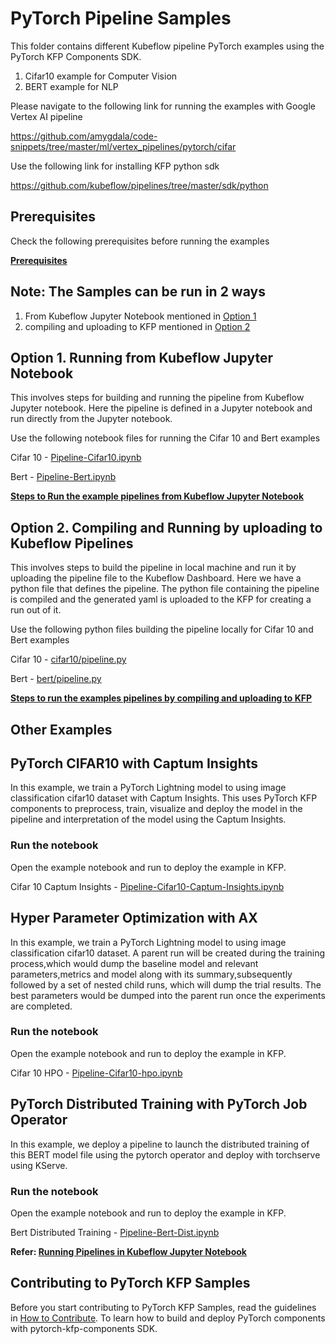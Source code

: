 # PyTorch Pipeline Samples

This folder contains different Kubeflow pipeline PyTorch examples using the PyTorch KFP Components SDK.

1. Cifar10 example for Computer Vision
2. BERT example for NLP

Please navigate to the following link for running the examples with Google Vertex AI pipeline

https://github.com/amygdala/code-snippets/tree/master/ml/vertex_pipelines/pytorch/cifar

Use the following link for installing KFP python sdk

https://github.com/kubeflow/pipelines/tree/master/sdk/python

## Prerequisites

Check the following prerequisites before running the examples

**[Prerequisites](prerequisites.md)**


## Note: The Samples can be run in 2 ways

1. From Kubeflow Jupyter Notebook mentioned in [Option 1](##-Option-1.-Running-from-Kubeflow-Jupyter-Notebook)
2. compiling and uploading to KFP mentioned in [Option 2](##-Option-2.-Compiling-and-Running-by-uploading-to-Kubeflow-Pipelines)

## Option 1. Running from Kubeflow Jupyter Notebook
This involves steps for building and running the pipeline from Kubeflow Jupyter notebook.
Here the pipeline is defined in a Jupyter notebook and run directly from the Jupyter notebook.

Use the following notebook files for running the Cifar 10 and Bert examples

Cifar 10 - [Pipeline-Cifar10.ipynb](Pipeline-Cifar10.ipynb)

Bert - [Pipeline-Bert.ipynb](Pipeline-Bert.ipynb)

**[Steps to Run the example pipelines from Kubeflow Jupyter Notebook](cluster_build.md)**

## Option 2. Compiling and Running by uploading to Kubeflow Pipelines 
This involves steps to build the pipeline in local machine and run it by uploading the 
pipeline file to the Kubeflow Dashboard. Here we have a python file that defines the pipeline. The python file containing the pipeline is compiled and the generated yaml is uploaded to the KFP for creating a run out of it.

Use the following python files building the pipeline locally for Cifar 10 and Bert examples

Cifar 10 - [cifar10/pipeline.py](cifar10/pipeline.py)

Bert - [bert/pipeline.py](bert/pipeline.py)

**[Steps to run the examples pipelines by compiling and uploading to KFP](local_build.md)**

## Other Examples

## PyTorch CIFAR10 with Captum Insights

In this example, we train a PyTorch Lightning model to using image classification cifar10 dataset with Captum Insights. This uses PyTorch KFP components to preprocess, train, visualize and deploy the model in the pipeline
and interpretation of the model using the Captum Insights.

### Run the notebook

Open the example notebook and run to deploy the example in KFP.

Cifar 10 Captum Insights - [Pipeline-Cifar10-Captum-Insights.ipynb](Pipeline-Cifar10-Captum-Insights.ipynb)

## Hyper Parameter Optimization with AX

In this example, we train a PyTorch Lightning model to using image classification cifar10 dataset. A parent run will be created during the training process,which would dump the baseline model and relevant parameters,metrics and model along with its summary,subsequently followed by a set of nested child runs, which will dump the trial results. The best parameters would be dumped into the parent run once the experiments are completed.

### Run the notebook

Open the example notebook and run to deploy the example in KFP.

Cifar 10 HPO - [Pipeline-Cifar10-hpo.ipynb](Pipeline-Cifar10-hpo.ipynb)

## PyTorch Distributed Training with PyTorch Job Operator

In this example, we deploy a pipeline to launch the distributed training of this BERT model file using the pytorch operator and deploy with torchserve using KServe. 

### Run the notebook

Open the example notebook and run to deploy the example in KFP.

Bert Distributed Training - [Pipeline-Bert-Dist.ipynb](Pipeline-Bert-Dist.ipynb)

**Refer: [Running Pipelines in Kubeflow Jupyter Notebook](cluster_build.md)**

## Contributing to PyTorch KFP Samples

Before you start contributing to PyTorch KFP Samples, read the guidelines in [How to Contribute](contributing.md). To learn how to build and deploy PyTorch components with pytorch-kfp-components SDK. 
